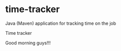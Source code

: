 # time-tracker
Java (Maven) application for tracking time on the job

Time tracker

Good morning guys!!!
